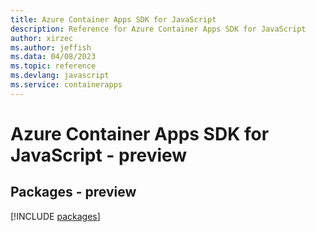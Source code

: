 ```yaml
---
title: Azure Container Apps SDK for JavaScript
description: Reference for Azure Container Apps SDK for JavaScript
author: xirzec
ms.author: jeffish
ms.data: 04/08/2023
ms.topic: reference
ms.devlang: javascript
ms.service: containerapps
---
```

# Azure Container Apps SDK for JavaScript - preview
## Packages - preview
[!INCLUDE [packages](container-apps-index.md)]